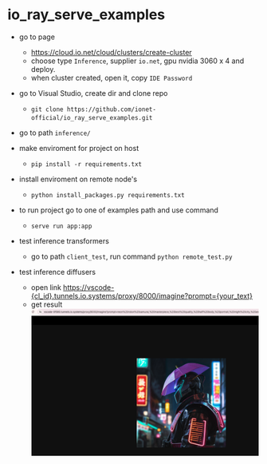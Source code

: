 # io_ray_serve_examples

- go to page 
    * https://cloud.io.net/cloud/clusters/create-cluster
    - choose type `Inference`, supplier `io.net`, gpu nvidia 3060 x 4 and deploy.
    - when cluster created, open it, copy `IDE Password`

- go to Visual Studio, create dir and clone repo
    * `git clone https://github.com/ionet-official/io_ray_serve_examples.git`

- go to path `inference/`

- make enviroment for project on host
    * `pip install -r requirements.txt`

- install enviroment on remote node's
    * `python install_packages.py requirements.txt`

- to run project go to one of examples path and use command
    * `serve run app:app`

- test inference transformers
    * go to path `client_test`, run command `python remote_test.py` 
- test inference diffusers
    
    * open link [https://vscode-{cl_id}.tunnels.io.systems/proxy/8000/imagine?prompt={your_text}](https://vscode-{cl_id}.tunnels.io.systems/proxy/8000/imagine?prompt={your_text})

    - get result ![alt text](<2024-07-15 at 19.00.04.png>)